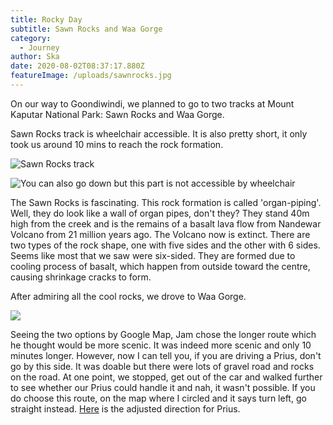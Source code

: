```yaml
---
title: Rocky Day
subtitle: Sawn Rocks and Waa Gorge
category:
  - Journey
author: Ska
date: 2020-08-02T08:37:17.880Z
featureImage: /uploads/sawnrocks.jpg
---
```

On our way to Goondiwindi, we planned to go to two tracks at Mount Kaputar National Park: Sawn Rocks and Waa Gorge. 

Sawn Rocks track is wheelchair accessible. It is also pretty short, it only took us around 10 mins to reach the rock formation.

![Sawn Rocks track](/uploads/sawnrocks-wheelchair.jpg)

![](/uploads/sawnrocks-2.jpg "You can also go down but this part is not accessible by wheelchair")

The Sawn Rocks is fascinating. This rock formation is called 'organ-piping'. Well, they do look like a wall of organ pipes, don't they? They stand 40m high from the creek and is the remains of a basalt lava flow from Nandewar Volcano from 21 million years ago. The Volcano now is extinct.  There are two types of the rock shape, one with five sides and the other with 6 sides. Seems like most that we saw were six-sided. They are formed due to cooling process of basalt, which happen from outside toward the centre, causing shrinkage cracks to form.

After admiring all the cool rocks, we drove to Waa Gorge. 

![](/uploads/sawnrocks-waagorge.jpg)

Seeing the two options by Google Map, Jam chose the longer route which he thought would be more scenic. It was indeed more scenic and only 10 minutes longer. However, now I can tell you, if you are driving a Prius, don't go by this side. It was doable but there were lots of gravel road and rocks on the road. At one point, we stopped, get out of the car and walked further to see whether our Prius could handle it and nah, it wasn't possible. If you do choose this route, on the map where I circled and it says turn left, go straight instead. [Here](https://goo.gl/maps/eqG3P4E8kba4mtcB8) is the adjusted direction for Prius.